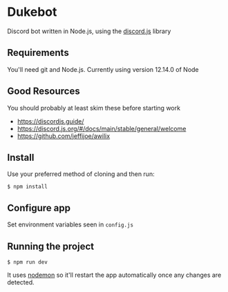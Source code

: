 # Dukebot

Discord bot written in Node.js, using the [discord.js](https://github.com/discordjs/discord.js/) library

## Requirements

You'll need git and Node.js. Currently using version 12.14.0 of Node

## Good Resources

You should probably at least skim these before starting work

- https://discordjs.guide/
- https://discord.js.org/#/docs/main/stable/general/welcome
- https://github.com/jeffijoe/awilix

## Install

Use your preferred method of cloning and then run:

    $ npm install

## Configure app

Set environment variables seen in `config.js`

## Running the project

    $ npm run dev

It uses [nodemon](https://github.com/remy/nodemon) so it'll restart the app automatically once any changes are detected.
